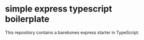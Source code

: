 # simple express typescript boilerplate

This repository contains a barebones express starter in TypeScript.